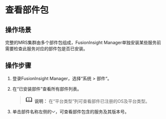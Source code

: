 # 查看部件包<a name="admin_guide_000165"></a>

## 操作场景<a name="zh-cn_topic_0263899553_sc966349c08c44723996237c6b7e403d1"></a>

完整的MRS集群由多个部件包组成，FusionInsight Manager单独安装某些服务前需要检查此服务对应的部件包是否已安装。

## 操作步骤<a name="zh-cn_topic_0263899553_section2053565583820"></a>

1.  登录FusionInsight Manager，选择“系统  \>  部件“。
2.  在“已安装部件”查看所有部件列表。

    >![](public_sys-resources/icon-note.gif) **说明：** 
    >在“平台类型”列可查看部件已注册的OS及平台类型。

3.  单击部件名称左侧的![](figures/zh-cn_image_0263899291.png)，可查看部件包含的服务及其版本号。

